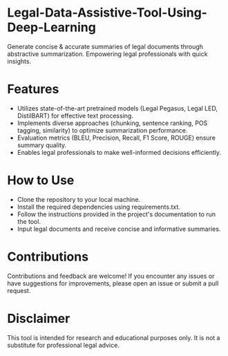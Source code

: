 # Legal-Data-Assistive-Tool-Using-Deep-Learning
Generate concise &amp; accurate summaries of legal documents through abstractive summarization. Empowering legal professionals with quick insights.

# Features
* Utilizes state-of-the-art pretrained models (Legal Pegasus, Legal LED, DistilBART) for effective text processing.
* Implements diverse approaches (chunking, sentence ranking, POS tagging, similarity) to optimize summarization performance.
* Evaluation metrics (BLEU, Precision, Recall, F1 Score, ROUGE) ensure summary quality.
* Enables legal professionals to make well-informed decisions efficiently.

# How to Use
* Clone the repository to your local machine.
* Install the required dependencies using requirements.txt.
* Follow the instructions provided in the project's documentation to run the tool.
* Input legal documents and receive concise and informative summaries.

# Contributions
Contributions and feedback are welcome! If you encounter any issues or have suggestions for improvements, please open an issue or submit a pull request.

# Disclaimer
This tool is intended for research and educational purposes only. It is not a substitute for professional legal advice.

